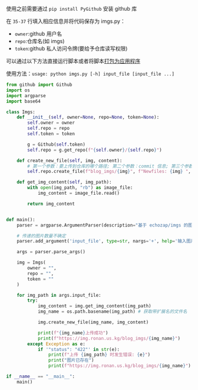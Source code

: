 使用之前需要通过 `pip install PyGithub` 安装 github 库

在 `35-37` 行填入相应信息并将代码保存为 imgs.py：
- `owner`:github 用户名
- `repo`:仓库名(如 imgs)
- `token`:github 私人访问令牌(要给予仓库读写权限)

可以通过以下方法直接运行脚本或者将脚本[打包为应用程序](https://blog.ronan.us.kg/2024/09/02/python-%E6%89%93%E5%8C%85%E7%A8%8B%E5%BA%8F/)

使用方法：`usage: python imgs.py [-h] input_file [input_file ...]`

```python
from github import Github
import os
import argparse
import base64

class Imgs:
    def __init__(self, owner=None, repo=None, token=None):
        self.owner = owner
        self.repo = repo
        self.token = token

        g = Github(self.token)
        self.repo = g.get_repo(f"{self.owner}/{self.repo}")

    def create_new_file(self, img, content):
        # 第一个参数：要上传到仓库的哪个路径; 第二个参数：commit 信息; 第三个参数：上传文档正文; 第四个参数：上传的分支
        self.repo.create_file(f"blog_imgs/{img}", f"Newfiles: {img} ", content, branch="main")

    def get_img_content(self, img_path):
        with open(img_path, "rb") as image_file:
            img_content = image_file.read()

        return img_content


def main():
    parser = argparse.ArgumentParser(description="基于 echozap/imgs 的图床上传")

    # 传递的图片数量不确定
    parser.add_argument('input_file', type=str, nargs='+', help='输入图片的路径')

    args = parser.parse_args()

    img = Imgs(
        owner = "",
        repo = "",
        token = ""
    )

    for img_path in args.input_file:
        try:
            img_content = img.get_img_content(img_path)
            img_name = os.path.basename(img_path) # 获取带扩展名的文件名

            img.create_new_file(img_name, img_content)

            print(f"{img_name}上传成功")
            print(f"https://img.ronan.us.kg/blog_imgs/{img_name}")
        except Exception as e:
            if '"status": "422"' in str(e):
                print(f"上传 {img_path} 时发生错误: {e}")
                print("图片已存在")
                print(f"https://img.ronan.us.kg/blog_imgs/{img_name}")

if __name__ == "__main__":
    main()
```